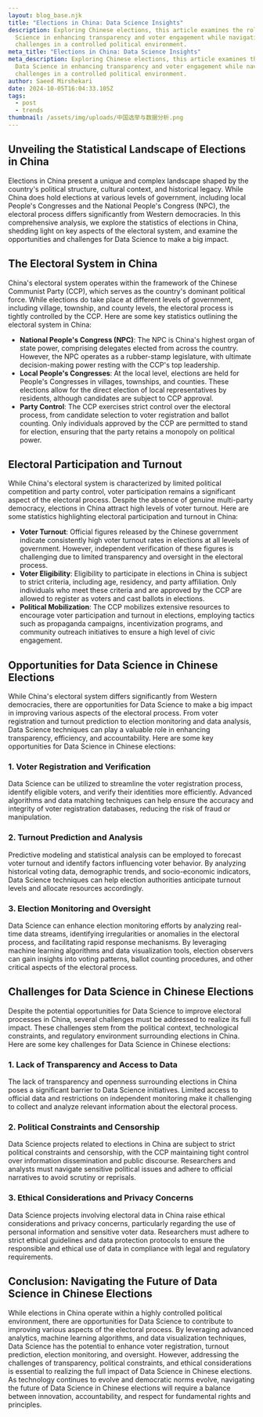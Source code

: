 ```yaml
---
layout: blog_base.njk
title: "Elections in China: Data Science Insights"
description: Exploring Chinese elections, this article examines the role of Data
  Science in enhancing transparency and voter engagement while navigating
  challenges in a controlled political environment.
meta_title: "Elections in China: Data Science Insights"
meta_description: Exploring Chinese elections, this article examines the role of
  Data Science in enhancing transparency and voter engagement while navigating
  challenges in a controlled political environment.
author: Saeed Mirshekari
date: 2024-10-05T16:04:33.105Z
tags:
  - post
  - trends
thumbnail: /assets/img/uploads/中国选举与数据分析.png
---
```

## Unveiling the Statistical Landscape of Elections in China

Elections in China present a unique and complex landscape shaped by the country's political structure, cultural context, and historical legacy. While China does hold elections at various levels of government, including local People's Congresses and the National People's Congress (NPC), the electoral process differs significantly from Western democracies. In this comprehensive analysis, we explore the statistics of elections in China, shedding light on key aspects of the electoral system, and examine the opportunities and challenges for Data Science to make a big impact.

## The Electoral System in China

China's electoral system operates within the framework of the Chinese Communist Party (CCP), which serves as the country's dominant political force. While elections do take place at different levels of government, including village, township, and county levels, the electoral process is tightly controlled by the CCP. Here are some key statistics outlining the electoral system in China:

- **National People's Congress (NPC)**: The NPC is China's highest organ of state power, comprising delegates elected from across the country. However, the NPC operates as a rubber-stamp legislature, with ultimate decision-making power resting with the CCP's top leadership.
- **Local People's Congresses**: At the local level, elections are held for People's Congresses in villages, townships, and counties. These elections allow for the direct election of local representatives by residents, although candidates are subject to CCP approval.
- **Party Control**: The CCP exercises strict control over the electoral process, from candidate selection to voter registration and ballot counting. Only individuals approved by the CCP are permitted to stand for election, ensuring that the party retains a monopoly on political power.

## Electoral Participation and Turnout

While China's electoral system is characterized by limited political competition and party control, voter participation remains a significant aspect of the electoral process. Despite the absence of genuine multi-party democracy, elections in China attract high levels of voter turnout. Here are some statistics highlighting electoral participation and turnout in China:

- **Voter Turnout**: Official figures released by the Chinese government indicate consistently high voter turnout rates in elections at all levels of government. However, independent verification of these figures is challenging due to limited transparency and oversight in the electoral process.
- **Voter Eligibility**: Eligibility to participate in elections in China is subject to strict criteria, including age, residency, and party affiliation. Only individuals who meet these criteria and are approved by the CCP are allowed to register as voters and cast ballots in elections.
- **Political Mobilization**: The CCP mobilizes extensive resources to encourage voter participation and turnout in elections, employing tactics such as propaganda campaigns, incentivization programs, and community outreach initiatives to ensure a high level of civic engagement.

## Opportunities for Data Science in Chinese Elections

While China's electoral system differs significantly from Western democracies, there are opportunities for Data Science to make a big impact in improving various aspects of the electoral process. From voter registration and turnout prediction to election monitoring and data analysis, Data Science techniques can play a valuable role in enhancing transparency, efficiency, and accountability. Here are some key opportunities for Data Science in Chinese elections:

### 1. Voter Registration and Verification

Data Science can be utilized to streamline the voter registration process, identify eligible voters, and verify their identities more efficiently. Advanced algorithms and data matching techniques can help ensure the accuracy and integrity of voter registration databases, reducing the risk of fraud or manipulation.

### 2. Turnout Prediction and Analysis

Predictive modeling and statistical analysis can be employed to forecast voter turnout and identify factors influencing voter behavior. By analyzing historical voting data, demographic trends, and socio-economic indicators, Data Science techniques can help election authorities anticipate turnout levels and allocate resources accordingly.

### 3. Election Monitoring and Oversight

Data Science can enhance election monitoring efforts by analyzing real-time data streams, identifying irregularities or anomalies in the electoral process, and facilitating rapid response mechanisms. By leveraging machine learning algorithms and data visualization tools, election observers can gain insights into voting patterns, ballot counting procedures, and other critical aspects of the electoral process.

## Challenges for Data Science in Chinese Elections

Despite the potential opportunities for Data Science to improve electoral processes in China, several challenges must be addressed to realize its full impact. These challenges stem from the political context, technological constraints, and regulatory environment surrounding elections in China. Here are some key challenges for Data Science in Chinese elections:

### 1. Lack of Transparency and Access to Data

The lack of transparency and openness surrounding elections in China poses a significant barrier to Data Science initiatives. Limited access to official data and restrictions on independent monitoring make it challenging to collect and analyze relevant information about the electoral process.

### 2. Political Constraints and Censorship

Data Science projects related to elections in China are subject to strict political constraints and censorship, with the CCP maintaining tight control over information dissemination and public discourse. Researchers and analysts must navigate sensitive political issues and adhere to official narratives to avoid scrutiny or reprisals.

### 3. Ethical Considerations and Privacy Concerns

Data Science projects involving electoral data in China raise ethical considerations and privacy concerns, particularly regarding the use of personal information and sensitive voter data. Researchers must adhere to strict ethical guidelines and data protection protocols to ensure the responsible and ethical use of data in compliance with legal and regulatory requirements.

## Conclusion: Navigating the Future of Data Science in Chinese Elections

While elections in China operate within a highly controlled political environment, there are opportunities for Data Science to contribute to improving various aspects of the electoral process. By leveraging advanced analytics, machine learning algorithms, and data visualization techniques, Data Science has the potential to enhance voter registration, turnout prediction, election monitoring, and oversight. However, addressing the challenges of transparency, political constraints, and ethical considerations is essential to realizing the full impact of Data Science in Chinese elections. As technology continues to evolve and democratic norms evolve, navigating the future of Data Science in Chinese elections will require a balance between innovation, accountability, and respect for fundamental rights and principles.